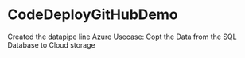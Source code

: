 # CodeDeployGitHubDemo
Created the datapipe line Azure
Usecase: Copt the Data from the SQL Database to Cloud storage
